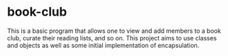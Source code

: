 # book-club
This is a basic program that allows one to view and add members to a book club, curate their reading lists, and so on. This project aims to use classes and objects as well as some initial implementation of encapsulation.
